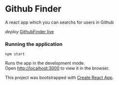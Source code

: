 

# Github Finder

A react app which you can searchs for users in Github

*deploy*
[GithubFinder live](https://githubfinderfelipeantonio.netlify.app/)

### Running the application 

`npm start`

Runs the app in the development mode.<br />
Open [http://localhost:3000](http://localhost:3000) to view it in the browser.


This project was bootstrapped with [Create React App](https://github.com/facebook/create-react-app).

